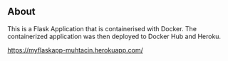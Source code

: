 ## About

This is a Flask Application that is containerised with Docker. The containerized application was then deployed to Docker Hub and Heroku.

https://myflaskapp-muhtacin.herokuapp.com/
